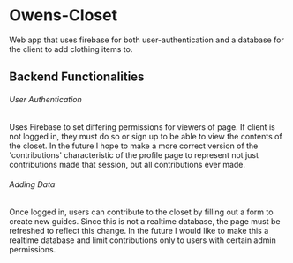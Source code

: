 # Owens-Closet
Web app that uses firebase for both user-authentication and a database for the client to add clothing items to.

## **Backend Functionalities**

###### User Authentication
Uses Firebase to set differing permissions for viewers of page.  If client is not logged in, they must do so or sign up to be able to view the contents of the closet.  In the future I hope to make a more correct version of the 'contributions' characteristic of the profile page to represent not just contributions made that session, but all contributions ever made.

###### Adding Data
Once logged in, users can contribute to the closet by filling out a form to create new guides.  Since this is not a realtime database, the page must be refreshed to reflect this change.  In the future I would like to make this a realtime database and limit contributions only to users with certain  admin permissions.




